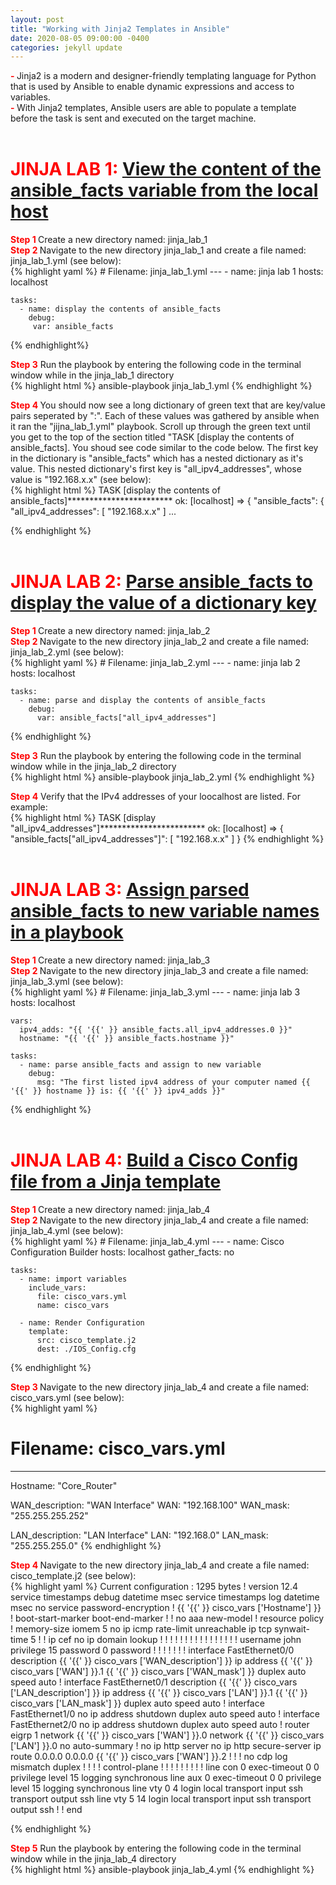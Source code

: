 ```yaml
---
layout: post
title: "Working with Jinja2 Templates in Ansible"
date: 2020-08-05 09:00:00 -0400
categories: jekyll update
---
```

<b><text style="color: red"> - </text></b>Jinja2 is a modern and designer-friendly templating language for Python that is used by Ansible to enable dynamic expressions and access to variables.<br>
<b><text style="color: red"> - </text></b>With Jinja2 templates, Ansible users are able to populate a template before the task is sent and executed on the target machine.<br><br>

<h1><b><text style="color: red"> JINJA LAB 1: </text><u>View the content of the ansible_facts variable from the local host</u></b></h1>
<b><text style="color: red"> Step 1 </text></b>Create a new directory named: jinja_lab_1<br>
<b><text style="color: red"> Step 2 </text></b> Navigate to the new directory jinja_lab_1 and create a file named: jinja_lab_1.yml (see below):<br>
{% highlight yaml %}
# Filename: jinja_lab_1.yml
---
  - name: jinja lab 1
    hosts: localhost

    tasks:
      - name: display the contents of ansible_facts
        debug:
         var: ansible_facts
{% endhighlight%}

<b><text style="color: red"> Step 3</text></b> Run the playbook by entering the following code in the terminal window while in the jinja_lab_1 directory<br>
{% highlight html %}
ansible-playbook jinja_lab_1.yml
{% endhighlight %}

<b><text style="color: red"> Step 4 </text></b> You should now see a long dictionary of green text that are key/value pairs seperated by ":". Each of these values was gathered by ansible when it ran the "jijna_lab_1.yml" playbook. Scroll up through the green text until you get to the top of the section titled "TASK [display the contents of ansible_facts]. You shoud see code similar to the code below. The first key in the dictionary is "ansible_facts" which has a nested dictionary as it's value.  This nested dictionary's first key is "all_ipv4_addresses", whose value is "192.168.x.x" (see below):<br>
{% highlight html %}
TASK [display the contents of ansible_facts]************************
ok: [localhost] => {
    "ansible_facts": {
        "all_ipv4_addresses": [
        "192.168.x.x"
        ]
        ...

{% endhighlight %}
<br><br>

<h1><b><text style="color: red"> JINJA LAB 2: </text><u>Parse ansible_facts to display the value of a dictionary key</u></b></h1>
<b><text style="color: red"> Step 1 </text></b> Create a new directory named: jinja_lab_2<br>
<b><text style="color: red"> Step 2 </text></b> Navigate to the new directory jinja_lab_2 and create a file named: jinja_lab_2.yml (see below):<br>
{% highlight yaml %}
# Filename: jinja_lab_2.yml
---
  - name: jinja lab 2
    hosts: localhost

    tasks:
      - name: parse and display the contents of ansible_facts
        debug:
          var: ansible_facts["all_ipv4_addresses"]
{% endhighlight %}

<b><text style="color: red"> Step 3</text></b> Run the playbook by entering the following code in the terminal window while in the jinja_lab_2 directory<br>
{% highlight html %}
ansible-playbook jinja_lab_2.yml
{% endhighlight %}

<b><text style="color: red"> Step 4</text></b> Verify that the IPv4 addresses of your loocalhost are listed. For example:<br>
{% highlight html %}
TASK [display "all_ipv4_addresses"]************************
ok: [localhost] => {
    "ansible_facts[\"all_ipv4_addresses\"]": [
        "192.168.x.x"
    ]
}
{% endhighlight %}
<br><br>
<h1><b><text style="color: red"> JINJA LAB 3: </text><u>Assign parsed ansible_facts to new variable names in a playbook</u></b></h1>
<b><text style="color: red"> Step 1 </text></b> Create a new directory named: jinja_lab_3<br>
<b><text style="color: red"> Step 2 </text></b> Navigate to the new directory jinja_lab_3 and create a file named: jinja_lab_3.yml (see below):<br>
{% highlight yaml %}
# Filename: jinja_lab_3.yml
---
  - name: jinja lab 3
    hosts: localhost

    vars:
      ipv4_adds: "{{ '{{' }} ansible_facts.all_ipv4_addresses.0 }}"
      hostname: "{{ '{{' }} ansible_facts.hostname }}"
      
    tasks:
      - name: parse ansible_facts and assign to new variable
        debug:
          msg: "The first listed ipv4 address of your computer named {{ '{{' }} hostname }} is: {{ '{{' }} ipv4_adds }}"
{% endhighlight %}
<br><br>
<h1><b><text style="color: red"> JINJA LAB 4: </text><u>Build a Cisco Config file from a Jinja template</u></b></h1>
<b><text style="color: red"> Step 1 </text></b> Create a new directory named: jinja_lab_4<br>
<b><text style="color: red"> Step 2 </text></b> Navigate to the new directory jinja_lab_4 and create a file named: jinja_lab_4.yml (see below):<br>
{% highlight yaml %}
# Filename: jinja_lab_4.yml
---
  - name: Cisco Configuration Builder
    hosts: localhost
    gather_facts: no

    tasks:
      - name: import variables
        include_vars:
          file: cisco_vars.yml
          name: cisco_vars

      - name: Render Configuration
        template:
          src: cisco_template.j2
          dest: ./IOS_Config.cfg
{% endhighlight %}

<b><text style="color: red"> Step 3 </text></b> Navigate to the new directory jinja_lab_4 and create a file named: cisco_vars.yml (see below):<br>
{% highlight yaml %}
# Filename: cisco_vars.yml
---
  Hostname: "Core_Router"
  
  WAN_description: "WAN Interface"
  WAN: "192.168.100"
  WAN_mask: "255.255.255.252"

  LAN_description: "LAN Interface"
  LAN: "192.168.0"
  LAN_mask: "255.255.255.0"
{% endhighlight %}

<b><text style="color: red"> Step 4 </text></b> Navigate to the new directory jinja_lab_4 and create a file named: cisco_template.j2 (see below):<br>
{% highlight yaml %}
Current configuration : 1295 bytes
!
version 12.4
service timestamps debug datetime msec
service timestamps log datetime msec
no service password-encryption
!
{{ '{{' }} cisco_vars ['Hostname'] }}
!
boot-start-marker
boot-end-marker
!
!
no aaa new-model
!
resource policy
!
memory-size iomem 5
no ip icmp rate-limit unreachable
ip tcp synwait-time 5
!
!
ip cef
no ip domain lookup
!
!
!
!
!
!
!
!
!
!
!
!
!
!
!
!
username john privilege 15 password 0 password
!
!
!
!
!
!
!
interface FastEthernet0/0
 description {{ '{{' }} cisco_vars ['WAN_description'] }}
 ip address {{ '{{' }} cisco_vars ['WAN'] }}.1 {{ '{{' }} cisco_vars ['WAN_mask'] }}
 duplex auto
 speed auto
!
interface FastEthernet0/1
 description {{ '{{' }} cisco_vars ['LAN_description'] }}
 ip address {{ '{{' }} cisco_vars ['LAN'] }}.1 {{ '{{' }} cisco_vars ['LAN_mask'] }}
 duplex auto
 speed auto
!
interface FastEthernet1/0
 no ip address
 shutdown
 duplex auto
 speed auto
!
interface FastEthernet2/0
 no ip address
 shutdown
 duplex auto
 speed auto
!
router eigrp 1
 network {{ '{{' }} cisco_vars ['WAN'] }}.0
 network {{ '{{' }} cisco_vars ['LAN'] }}.0
 no auto-summary
!
no ip http server
no ip http secure-server
ip route 0.0.0.0 0.0.0.0 {{ '{{' }} cisco_vars ['WAN'] }}.2
!
!
!
no cdp log mismatch duplex
!
!
!
!
control-plane
!
!
!
!
!
!
!
!
!
line con 0
 exec-timeout 0 0
 privilege level 15
 logging synchronous
line aux 0
 exec-timeout 0 0
 privilege level 15
 logging synchronous
line vty 0 4
 login local
 transport input ssh
 transport output ssh
line vty 5 14
 login local
 transport input ssh
 transport output ssh
!
!
end

{% endhighlight %}

<b><text style="color: red"> Step 5</text></b> Run the playbook by entering the following code in the terminal window while in the jinja_lab_4 directory<br>
{% highlight html %}
ansible-playbook jinja_lab_4.yml
{% endhighlight %}